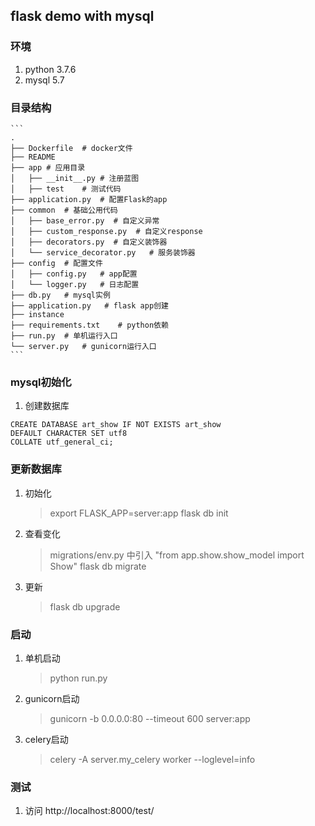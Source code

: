 ## flask demo with mysql

### 环境
1. python 3.7.6
2. mysql 5.7

### 目录结构
    ```
    .
    ├── Dockerfile  # docker文件
    ├── README
    ├── app # 应用目录
    │   ├── __init__.py # 注册蓝图
    │   ├── test    # 测试代码
    ├── application.py  # 配置Flask的app
    ├── common  # 基础公用代码
    │   ├── base_error.py  # 自定义异常
    │   ├── custom_response.py  # 自定义response
    │   ├── decorators.py  # 自定义装饰器
    │   └── service_decorator.py   # 服务装饰器
    ├── config  # 配置文件
    │   ├── config.py   # app配置
    │   └── logger.py   # 日志配置
    ├── db.py   # mysql实例
    ├── application.py   # flask app创建
    ├── instance
    ├── requirements.txt    # python依赖
    ├── run.py  # 单机运行入口
    └── server.py   # gunicorn运行入口
    ```
### mysql初始化
1. 创建数据库
```
CREATE DATABASE art_show IF NOT EXISTS art_show
DEFAULT CHARACTER SET utf8
COLLATE utf_general_ci;
```


### 更新数据库
1. 初始化
	> export FLASK_APP=server:app
    > flask db init
2. 查看变化
    > migrations/env.py 中引入 "from app.show.show_model import Show"
    > flask db migrate
3. 更新
    > flask db upgrade

### 启动
1. 单机启动
    > python run.py
2. gunicorn启动
    > gunicorn -b 0.0.0.0:80 --timeout 600 server:app
3. celery启动
    > celery -A server.my_celery worker --loglevel=info

### 测试
1. 访问 http://localhost:8000/test/
